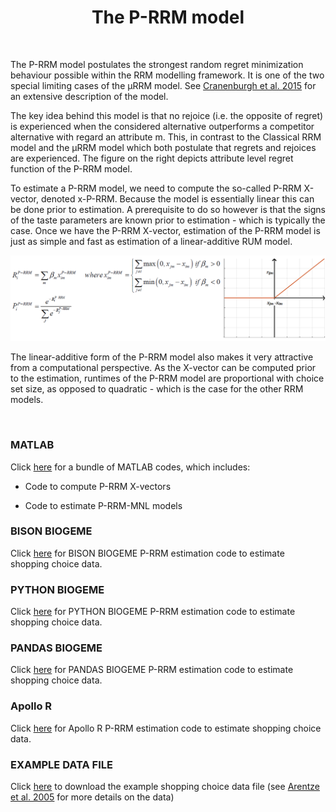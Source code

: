 <h1 class="font_6 wixui-rich-text__text" style="text-align: center;"><span class="wixui-rich-text__text">The P-RRM model</span></h1>
<div id="bgLayers_comp-la7woksn" class="MW5IWV" data-hook="bgLayers">&nbsp;</div>
<div class="" data-mesh-id="comp-la7woksninlineContent" data-testid="inline-content">
<div data-mesh-id="comp-la7woksninlineContent-gridContainer" data-testid="mesh-container-content">
<div id="i20dw1f4" class="BaOVQ8 tz5f0K i20dw1f4 wixui-rich-text" data-testid="richTextElement">
<p class="font_8 wixui-rich-text__text" dir="ltr"><span class="wixui-rich-text__text">The P-RRM model postulates the strongest random regret minimization behaviour possible within the RRM modelling framework.&nbsp;</span>It is one of the two special limiting cases of the &micro;RRM model. See&nbsp;<span class="wixui-rich-text__text"><a class="wixui-rich-text__text" href="http://www.sciencedirect.com/science/article/pii/S0965856415000166" target="_blank" rel="noopener">Cranenburgh et al. 2015</a></span>&nbsp;for an extensive description of the model.</p>
<p class="font_8 wixui-rich-text__text" dir="ltr">The key idea behind this model is that no rejoice (i.e. the opposite of regret) is experienced when the considered alternative outperforms a competitor alternative with regard an attribute&nbsp;<span class="wixui-rich-text__text">m.&nbsp;</span>This, in contrast to the Classical RRM model and the &micro;RRM model which both postulate that regrets&nbsp;<span class="wixui-rich-text__text">and</span>&nbsp;rejoices are experienced. The figure on the right depicts attribute level regret function of the P-RRM model.</p>
<p class="font_8 wixui-rich-text__text" dir="ltr">To estimate a P-RRM model, we need to compute the so-called P-RRM X-vector, denoted x-P-RRM. Because the model is essentially linear this can be done prior to estimation. A prerequisite to do so however is that the signs of the taste parameters are known prior to estimation - which is typically the case. Once we have the P-RRM X-vector, estimation of the P-RRM model is just as simple and fast as estimation of a linear-additive RUM model.</p>
 <p class="font_8 wixui-rich-text__text" dir="ltr"><img src="https://github.com/sandervancranenburgh/advancedRRMmodels/blob/main/Source/RRM%20Models%20%26%20Software/P-RRM/P_RRM.png" alt="" /></p>
<p class="font_8 wixui-rich-text__text" dir="ltr">The linear-additive form of the P-RRM model also makes it very attractive from a computational perspective. As the X-vector can be computed prior to the estimation, runtimes of the P-RRM model are proportional with choice set size, as opposed to quadratic - which is the case for the other RRM models.</p>
<p class="font_8 wixui-rich-text__text">&nbsp;</p>
<h3 class="font_7 wixui-rich-text__text" dir="ltr">MATLAB</h3>
<p class="font_8 wixui-rich-text__text" dir="ltr">Click&nbsp;<span class="wixui-rich-text__text"><a class="wixui-rich-text__text" href="https://github.com/sandervancranenburgh/advancedRRMmodels/tree/main/Source/RRM%20Models%20%26%20Software/P-RRM/MATLAB" target="_blank" rel="noopener">here</a></span>&nbsp;for a bundle of MATLAB codes, which includes:</p>
<ul class="font_8 wixui-rich-text__text">
<li class="wixui-rich-text__text">
<p class="font_8 wixui-rich-text__text" dir="ltr">Code to compute P-RRM X-vectors</p>
</li>
<li class="wixui-rich-text__text">
<p class="font_8 wixui-rich-text__text" dir="ltr">Code to estimate P-RRM-MNL models</p>
</li>
</ul>
<h3 class="font_7 wixui-rich-text__text" dir="ltr">BISON BIOGEME&nbsp;</h3>
<p class="font_8 wixui-rich-text__text" dir="ltr">Click&nbsp;<span class="wixui-rich-text__text"><a class="wixui-rich-text__text" href="https://github.com/sandervancranenburgh/advancedRRMmodels/tree/main/Source/RRM%20Models%20%26%20Software/P-RRM/BISON%20BIOGEME" target="_blank" rel="noopener">here</a></span>&nbsp;for BISON BIOGEME P-RRM estimation code to estimate shopping choice data.</p>
<h3 class="font_7 wixui-rich-text__text" dir="ltr">PYTHON BIOGEME</h3>
<p class="font_8 wixui-rich-text__text" dir="ltr">Click&nbsp;<span class="wixui-rich-text__text"><a class="wixui-rich-text__text" href="https://github.com/sandervancranenburgh/advancedRRMmodels/tree/main/Source/RRM%20Models%20%26%20Software/P-RRM/PYTHON%20BIOGEME" target="_blank" rel="noopener">here</a></span>&nbsp;for PYTHON BIOGEME P-RRM estimation code to estimate shopping choice data.</p>
<h3 class="font_7 wixui-rich-text__text" dir="ltr">PANDAS BIOGEME</h3>
<p class="font_8 wixui-rich-text__text" dir="ltr">Click&nbsp;<span class="wixui-rich-text__text"><a class="wixui-rich-text__text" href="https://github.com/sandervancranenburgh/advancedRRMmodels/tree/main/Source/RRM%20Models%20%26%20Software/P-RRM/PANDAS%20BIOGEME" target="_blank" rel="noopener">here</a></span>&nbsp;for PANDAS BIOGEME P-RRM estimation code to estimate shopping choice data.</p>
<h3 class="font_8 wixui-rich-text__text">Apollo R</h3>
<p class="font_8 wixui-rich-text__text" dir="ltr">Click&nbsp;<span class="wixui-rich-text__text"><a class="wixui-rich-text__text" href="https://github.com/sandervancranenburgh/advancedRRMmodels/tree/main/Source/RRM%20Models%20%26%20Software/P-RRM/Apollo%20R" target="_blank" rel="noopener">here</a></span>&nbsp;for Apollo R&nbsp;P-RRM estimation code to estimate shopping choice data.</p>
<h3 class="font_8 wixui-rich-text__text">EXAMPLE DATA FILE</h3>
<p class="font_8 wixui-rich-text__text" dir="ltr">Click&nbsp;<span class="wixui-rich-text__text"><a class="wixui-rich-text__text" href="[https://surfdrive.surf.nl/files/index.php/s/pyTXgpXx0JPTHhv](https://github.com/sandervancranenburgh/advancedRRMmodels/tree/main/Source/RRM%20Models%20%26%20Software/P-RRM/EXAMPLE%20DATA)" target="_blank" rel="noopener">here</a></span>&nbsp;to download the example shopping choice data file&nbsp;(see&nbsp;<span class="wixui-rich-text__text"><a class="wixui-rich-text__text" href="http://journals.ama.org/doi/abs/10.1509/jmkr.42.1.109.56884" target="_blank" rel="noopener">Arentze et al. 2005</a></span>&nbsp;for more details on the data)</p>
</div>
</div>

